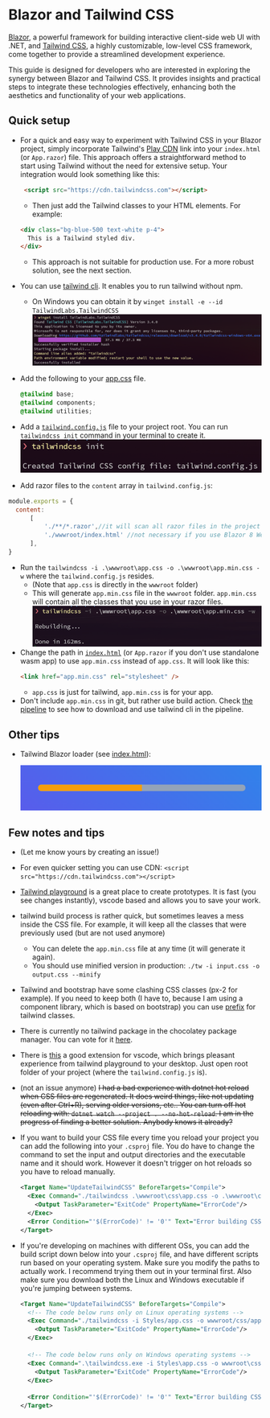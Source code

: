 # Blazor and Tailwind CSS

[Blazor](https://dotnet.microsoft.com/apps/aspnet/web-apps/blazor), a powerful framework for building interactive client-side web UI with .NET, and [Tailwind CSS](https://tailwindcss.com/), a highly customizable, low-level CSS framework, come together to provide a streamlined development experience. 

This guide is designed for developers who are interested in exploring the synergy between Blazor and Tailwind CSS. It provides insights and practical steps to integrate these technologies effectively, enhancing both the aesthetics and functionality of your web applications.

## Quick setup

- For a quick and easy way to experiment with Tailwind CSS in your Blazor project, simply incorporate Tailwind's [Play CDN](https://tailwindcss.com/docs/installation/play-cdn) link into your `index.html` (or `App.razor`) file. This approach offers a straightforward method to start using Tailwind without the need for extensive setup. Your integration would look something like this:
  ```html
   <script src="https://cdn.tailwindcss.com"></script>
  ```
  - Then just add the Tailwind classes to your HTML elements. For example:
  ```html
  <div class="bg-blue-500 text-white p-4">
    This is a Tailwind styled div.
  </div>
  ```
   - This approach is not suitable for production use. For a more robust solution, see the next section.


- You can use [tailwind cli](https://tailwindcss.com/docs/installation). It enables you to run tailwind without npm.
  - On Windows you can obtain it by `winget install -e --id TailwindLabs.TailwindCSS`
  ![tailwind cli install](media/README/img-1.png)
- Add the following to your [app.css](./src/wwwroot/app.css) file.
  ```css
  @tailwind base;
  @tailwind components;
  @tailwind utilities;
  ```
- Add a [`tailwind.config.js`](./src/tailwind.config.js) file to your project root. You can run `tailwindcss init` command in your terminal to create it.
 ![tailwind init](media/README/img-2.png)
 - Add razor files to the `content` array in `tailwind.config.js`:
  ```js
  module.exports = {
    content:
        [
            './**/*.razor',//it will scan all razor files in the project and will find all the tailwind classes that you use
            './wwwroot/index.html' //not necessary if you use Blazor 8 Web App (not just standalone wasm app)
        ],
  }
  ```
- Run the `tailwindcss -i .\wwwroot\app.css -o .\wwwroot\app.min.css -w` where the `tailwind.config.js` resides.
  - (Note that `app.css` is directly in the `wwwroot` folder)
  - This will generate `app.min.css` file in the `wwwroot` folder. `app.min.css` will contain all the classes that you use in your razor files.
  ![tailwind css](media/README/img-3.png)
- Change the path in [`index.html`](./src/wwwroot/index.html) (or `App.razor` if you don't use standalone wasm app) to use `app.min.css` instead of `app.css`. It will look like this:
  ```html
  <link href="app.min.css" rel="stylesheet" />
  ```
  - `app.css` is just for tailwind, `app.min.css` is for your app.
- Don't include `app.min.css` in git, but rather use build action. Check [the pipeline](./.github/workflows/publish-to-gh-pages.yml) to see how to download and use tailwind cli in the pipeline.

## Other tips

- Tailwind Blazor loader (see [index.html](./src/wwwroot/index.html)):

  ![loader](media/README/img.png)



## Few notes and tips

- (Let me know yours by creating an issue!)
- For even quicker setting you can use CDN: `<script src="https://cdn.tailwindcss.com"></script>`
- [Tailwind playground]( https://play.tailwindcss.com/) is a great place to create prototypes. It is fast (you see changes instantly), vscode based and allows you to save your work.
- tailwind build process is rather quick, but sometimes leaves a mess inside the CSS file. For example, it will keep all the classes that were previously used (but are not used anymore)
  - You can delete the `app.min.css` file at any time (it will generate it again).
  - You should use minified version in production: `./tw -i input.css -o output.css --minify`
- Tailwind and bootstrap have some clashing CSS classes (px-2 for example). If you need to keep both (I have to, because I am using a component library, which is based on bootstrap) you can use [prefix](https://tailwindcss.com/docs/configuration#prefix) for tailwind classes.
- There is currently no tailwind package in the chocolatey package manager. You can vote for it [here](https://github.com/tailwindlabs/tailwindcss/discussions/6650).
- There is [this](https://github.com/tailwindlabs/tailwindcss-intellisense) a good extension for vscode, which brings pleasant experience from tailwind playground to your desktop. Just open root folder of your project (where the `tailwind.config.js` is).
- (not an issue anymore) ~~I had a bad experience with dotnet hot reload when CSS files are regenerated. It does weird things, like not updating (even after Ctrl+R), serving older versions, etc.. You can turn off hot reloading with: `dotnet watch --project . --no-hot-reload`. I am in the progress of finding a better solution. Anybody knows it already?~~ 
- If you want to build your CSS file every time you reload your project you can add the following into your `.csproj` file. You do have to change the command to set the input and output directories and the executable name and it should work. However it doesn't trigger on hot reloads so you have to reload manually.

    ```xml
    <Target Name="UpdateTailwindCSS" BeforeTargets="Compile">
      <Exec Command="./tailwindcss .\wwwroot\css\app.css -o .\wwwroot\css\app.min.css" ContinueOnError="true">
        <Output TaskParameter="ExitCode" PropertyName="ErrorCode"/>
      </Exec>
      <Error Condition="'$(ErrorCode)' != '0'" Text="Error building CSS file"/>
    </Target>
    ```
 - If you're developing on machines with different OSs, you can add the build script down below into your `.csproj` file, and have different scripts run based on your operating system. Make sure you modify the paths to actually work. I recommend trying them out in your terminal first. Also make sure you download both the Linux and Windows executable if you're jumping between systems.

    ```xml
    <Target Name="UpdateTailwindCSS" BeforeTargets="Compile">
      <!-- The code below runs only on Linux operating systems -->
      <Exec Command="./tailwindcss -i Styles/app.css -o wwwroot/css/app.css" Condition="$([MSBuild]::IsOSPlatform('Linux'))" ContinueOnError="true">
        <Output TaskParameter="ExitCode" PropertyName="ErrorCode"/>
      </Exec>

      <!-- The code below runs only on Windows operating systems -->
      <Exec Command=".\tailwindcss.exe -i Styles\app.css -o wwwroot\css\app.css" Condition="$([MSBuild]::IsOSPlatform('Windows'))" ContinueOnError="true">
        <Output TaskParameter="ExitCode" PropertyName="ErrorCode"/>
      </Exec>

      <Error Condition="'$(ErrorCode)' != '0'" Text="Error building CSS"/>
    </Target>
    ```

